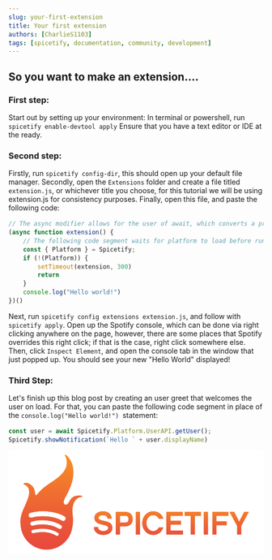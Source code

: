 ```yaml
---
slug: your-first-extension
title: Your first extension
authors: [CharlieS1103]
tags: [spicetify, documentation, community, development]
---
```


## So you want to make an extension....

### First step:
Start out by setting up your environment: 
In terminal or powershell, run ``spicetify enable-devtool apply``
Ensure that you have a text editor or IDE at the ready.


### Second step:
Firstly, run ``spicetify config-dir``, this should open up your default file manager. Secondly, open the ``Extensions`` folder and create a file titled ``extension.js``, or whichever title you choose, for this tutorial we will be using extension.js for consistency purposes. Finally, open this file, and paste the following code:
```js
// The async modifier allows for the user of await, which converts a promise into an object, when not using await, async is not necessary.
(async function extension() {
    // The following code segment waits for platform to load before running the code, this is important to avoid errors. When using things such as Player or URI, it is necessary to add those as well.
    const { Platform } = Spicetify;
    if (!(Platform)) {
        setTimeout(extension, 300)
        return
    }
    console.log("Hello world!")
})()
```
Next, run ``spicetify config extensions extension.js``, and follow with ``spicetify apply``.
Open up the Spotify console, which can be done via right clicking anywhere on the page, however, there are some places that Spotify overrides this right click; if that is the case, right click somewhere else. Then, click ``Inspect Element``, and open the console tab in the window that just popped up. You should see your new "Hello World" displayed!

### Third Step:
Let's finish up this blog post by creating an user greet that welcomes the user on load. For that, you can paste the following code segment in place of the ``console.log("Hello world!") ``statement:
```js
const user = await Spicetify.Platform.UserAPI.getUser();
Spicetify.showNotification(`Hello ` + user.displayName)
```
![](../static/img/spicetify-full.png)